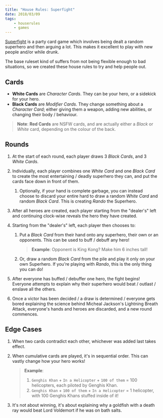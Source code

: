 ```yaml
---
title: "House Rules: Superfight"
date: 2018/03/09
tags:
    - houserules
    - games
---
```


[Superfight](https://www.superfightlive.com/) is a party card game which
involves being dealt a random superhero and then arguing a lot. This makes it
excellent to play with new people and/or while drunk.

The base ruleset kind of suffers from not being flexible enough to bad
situations, so we created these house rules to try and help people out.

## Cards ##

- **White Cards** are *Character Cards*. They can be your hero, or a sidekick
  for your hero.
- **Black Cards** are *Modifier Cards*. They change something about a
  *Character Card*; either giving them a weapon, adding new abilities, or
  changing their body / behaviour.

> **Note**: **Red Cards** are NSFW cards, and are actually either a *Black* or
> *White* card, depending on the colour of the back.

## Rounds ##

1. At the start of each round, each player draws 3 *Black Cards*, and 3
   *White Cards*.
2. Individually, each player combines one *White Card* and one *Black Card* to
   create the most entertaining / deadly superhero they can, and put the cards
   face down in front of them.

    1. Optionally, if your hand is complete garbage, you can instead choose to
       discard your entire hard to draw a random *White Card* and random
       *Black Card*. This is creating *Rando* the Superhero.

3. After all heroes are created, each player starting from the "dealer's" left
   and continuing clock-wise reveals the hero they have created.
4. Starting from the "dealer's" left, each player then chooses to:

    1. Put a *Black Card* from their hand onto any superhero, their own or an
       opponents. This can be used to buff / debuff any hero!

        > **Example**: Opponent is King Kong? Make him 6 inches tall!

    2. Or, draw a random *Black Card* from the pile and play it only on your
       own Superhero. If you're playing with *Rando*, this is the only thing
       you can do!

5. After everyone has buffed / debuffer one hero, the fight begins! Everyone
   attempts to explain why their superhero would beat / outlast / enslave all
   the others.
6. Once a victor has been decided / a draw is determined / everyone gets bored
   explaining the science behind Micheal Jackson's Lightning Breath Attack,
   everyone's hands and heroes are discarded, and a new round commences.

## Edge Cases ##

1. When two cards contradict each other, whichever was added last takes effect.
2. When cumulative cards are played, it's in sequential order. This can vastly
   change how your hero works!

    > **Example**:
    > 1. `Genghis Khan` + `In a Helicopter` + `100 of them` = 100 helicopters,
    >    each piloted by Genghis Khan.
    > 1. `Genghis Khan` + `100 of them` + `In a Helicopter` = 1 helicopter, with
    >    100 Genghis Khans stuffed inside of it!

3. It's not about winning, it's about explaining why a goldfish with a death
   ray would beat Lord Voldemort if he was on bath salts.
